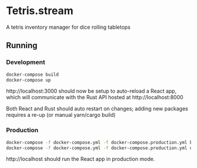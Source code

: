 # Tetris.stream
A tetris inventory manager for dice rolling tabletops

## Running
### Development
```bash
docker-compose build  
docker-compose up
```

http://localhost:3000 should now be setup to auto-reload a React app,
which will communicate with the Rust API hosted at http://localhost:8000

Both React and Rust should auto restart on changes; 
adding new packages requires a re-up (or manual yarn/cargo build)

### Production
```bash
docker-compose -f docker-compose.yml -f docker-compose.production.yml build  
docker-compose -f docker-compose.yml -f docker-compose.production.yml up
```
http://localhost should run the React app in production mode.
